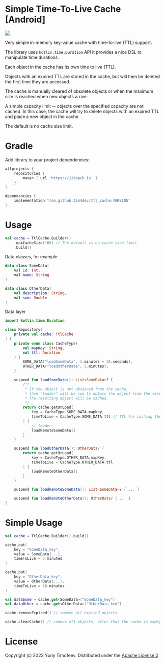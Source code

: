 
# Simple Time-To-Live Cache [Android]

[![](https://jitpack.io/v/tim4dev/ttl_cache.svg)](https://jitpack.io/#tim4dev/ttl_cache)

Very simple in-memory key-value cache with time-to-live (TTL) support.

The library uses `kotlin.time.Duration` API it provides a nice DSL to manipulate time durations.

Each object in the cache has its own time to live (TTL).

Objects with an expired TTL are stored in the cache, but will then be deleted the first time they
are accessed.

The cache is manually cleared of obsolete objects or when the maximum size is reached when new
objects arrive.

A simple capacity limit -- objects over the specified capacity are not cached. In this case, the
cache will try to delete objects with an expired TTL and place a new object in the cache.

The default is no cache size limit.


# Gradle

Add library to your project dependencies:

```groovy
allprojects {
    repositories {
        maven { url 'https://jitpack.io' }
    }
}

dependencies {
    implementation "com.github.tim4dev:ttl_cache:VERSION"
}
```


# Usage

```kotlin
val cache = TtlCache.Builder()
    .maxCacheSize(100) // The default is no cache size limit
    .build()
```

Data classes, for example

```kotlin
data class SomeData(
    val id: Int,
    val name: String
)

data class OtherData(
    val description: String,
    val sum: Double
)
```

Data layer

```kotlin
import kotlin.time.Duration

class Repository(
    private val cache: TtlCache
) {
    private enum class CacheType(
        val mapKey: String,
        val ttl: Duration
    ) {
        SOME_DATA("loadSomeData", 1.minutes + 30.seconds),
        OTHER_DATA("loadOtherData", 5.minutes);
    }

    suspend fun loadSomeData(): List<SomeData>? {
        /**
         * If the object is not obtained from the cache,
         * then "loader" will be run to obtain the object from the external source.
         * The resulting object will be cached.
         */
        return cache.getOrLoad(
            key = CacheType.SOME_DATA.mapKey,
            timeToLive = CacheType.SOME_DATA.ttl // TTL for caching the object loaded
        ) {
            // loader
            loadRemoteSomeData()
        }
    }

    suspend fun loadOtherData(): OtherData? {
        return cache.getOrLoad(
            key = CacheType.OTHER_DATA.mapKey,
            timeToLive = CacheType.OTHER_DATA.ttl
        ) {
            loadRemoteOtherData()
        }
    }

    suspend fun loadRemoteSomeData(): List<SomeData>? { ... }

    suspend fun loadRemoteOtherData(): OtherData? { ... }
}
```


# Simple Usage

```kotlin
val cache = TtlCache.Builder().build()

cache.put(
    key = "SomeData_key",
    value = SomeData(...),
    timeToLive = 5.minutes
)

cache.put(
    key = "OtherData_key",
    value = OtherData(...),
    timeToLive = 10.minutes
)

val dataSome = cache.get<SomeData>("SomeData_key")
val dataOther = cache.get<OtherData>("OtherData_key")

cache.removeExpired() // remove all expired objects 

cache.clearCache() // remove all objects, after that the cache is empty

```


# License

Copyright (c) 2023 Yuriy Timofeev.
Distributed under the [Apache License 2](http://www.apache.org/licenses/LICENSE-2.0). 
